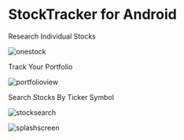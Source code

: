 StockTracker for Android
========================

Research Individual Stocks

![onestock](https://user-images.githubusercontent.com/30201754/35748261-6baf1838-081b-11e8-9fd4-ccb6df4a46f6.png)

Track Your Portfolio

![portfolioview](https://user-images.githubusercontent.com/30201754/35748334-ae223dda-081b-11e8-985f-0e096c491c13.png)

Search Stocks By Ticker Symbol

![stocksearch](https://user-images.githubusercontent.com/30201754/35748356-c2a8652c-081b-11e8-99d0-220c7cd268e7.png)


![splashscreen](https://user-images.githubusercontent.com/30201754/35748369-cc9dad26-081b-11e8-926d-b0b020433775.png)

